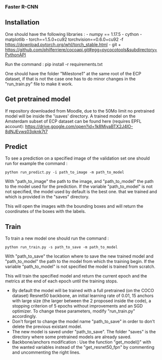 ### Faster R-CNN

## Installation
One should have the following libraries :
	- numpy == 1.17.5
	- cython
	- matplotlib
	- torch==1.5.0+cu92 torchvision==0.6.0+cu92 -f https://download.pytorch.org/whl/torch_stable.html
	- git + https://github.com/philferriere/cocoapi.git#egg=pycocotools&subdirectory=PythonAPI

Run the command : pip install -r requirements.txt

One should have the folder "Milestone1" at the same root of the ECP dataset, if that is not the case one has to do minor changes in the "run_train.py" file
to make it work.

## Get pretrained model
If repository downloaded from Moodle, due to the 50Mo limit no pretrained model will be inside the '\saves' directory. 
A trained model on the Amsterdam subset of ECP dataset can be found here (requires EPFL account):
https://drive.google.com/open?id=1k8MjvaBTX2J4lO-8dNJEvws03oknk7t7

## Predict
To see a prediction on a specified image of the validation set one should run for example the command : 

	python run_predict.py -i path_to_image -m path_to_model

With "path_to_image" the path to the image, and "path_to_model" the path to the model used for the prediction.
If the variable "path_to_model" is not not specified, the model used by default is the best one. that we trained and which is provided in the "saves" directory.

This will open the images with the bounding boxes and will return the coordinates of the boxes with the labels.

## Train
To train a new model one should run the command :

	python run_train.py -s path_to_save -m path_to_model

With "path_to_save" the location where to save the new trained model and "path_to_model" the path to the model from which
the training begin. If the variable "path_to_model" is not specified the model is trained from scratch.

This will train the specified model and return the current epoch and the metrics at the end of each epoch until the training stops.

- By default the model will be trained with a full pretrained (on the COCO dataset) Resnet50 backbone, an initial learning rate of 0.01,
  15 anchors with large size (the larger between the 2 proposed inside the code), a stopping criterion of 5 epochs without improvements and an SGD
  optimizer. To change these parameters, modify "run_train.py" accordingly.
- Don't forget to change the model name "path_to_save" in order to don't delete the previous existant model.
- The new model is saved under "path_to_save". The folder "saves" is the directory where some pretrained models are already saved.
- Backbone/anchors modification : Use the function "get_model()" with the wanted variables instead of the "get_resnet50_fpn" by
				  commenting and uncommenting the right lines.
 
